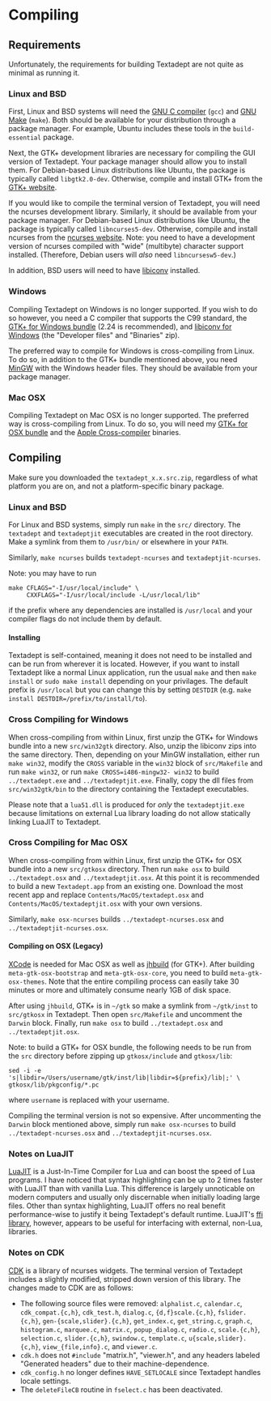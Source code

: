 # Compiling

## Requirements

Unfortunately, the requirements for building Textadept are not quite as minimal
as running it.

### Linux and BSD

First, Linux and BSD systems will need the [GNU C compiler][] (`gcc`) and
[GNU Make][] (`make`). Both should be available for your distribution through a
package manager. For example, Ubuntu includes these tools in the
`build-essential` package.

Next, the GTK+ development libraries are necessary for compiling the GUI version
of Textadept. Your package manager should allow you to install them. For
Debian-based Linux distributions like Ubuntu, the package is typically called
`libgtk2.0-dev`. Otherwise, compile and install GTK+ from the [GTK+ website][].

If you would like to compile the terminal version of Textadept, you will need
the ncurses development library. Similarly, it should be available from your
package manager. For Debian-based Linux distributions like Ubuntu, the package
is typically called `libncurses5-dev`. Otherwise, compile and install ncurses
from the [ncurses website][]. Note: you need to have a development version of
ncurses compiled with "wide" (multibyte) character support installed.
(Therefore, Debian users will _also_ need `libncursesw5-dev`.)

In addition, BSD users will need to have [libiconv][] installed.

[GTK+ website]: http://www.gtk.org/download/linux.html
[GNU C compiler]: http://gcc.gnu.org
[GNU Make]: http://www.gnu.org/software/make/
[ncurses website]: http://invisible-island.net/ncurses/#download_ncurses
[libiconv]: http://www.gnu.org/software/libiconv/

### Windows

Compiling Textadept on Windows is no longer supported. If you wish to do so
however, you need a C compiler that supports the C99 standard, the
[GTK+ for Windows bundle][] (2.24 is recommended), and [libiconv for Windows][]
(the "Developer files" and "Binaries" zip).

The preferred way to compile for Windows is cross-compiling from Linux. To do
so, in addition to the GTK+ bundle mentioned above, you need [MinGW][] with the
Windows header files. They should be available from your package manager.

[GTK+ for Windows bundle]: http://www.gtk.org/download/win32.html
[libiconv for Windows]: http://gnuwin32.sourceforge.net/packages/libiconv.htm
[MinGW]: http://mingw.org

### Mac OSX

Compiling Textadept on Mac OSX is no longer supported. The preferred way is
cross-compiling from Linux. To do so, you will need my [GTK+ for OSX bundle][]
and the [Apple Cross-compiler][] binaries.

[GTK+ for OSX bundle]: download/gtkosx-2.24.9.zip
[Apple Cross-compiler]: https://launchpad.net/~flosoft/+archive/cross-apple

## Compiling

Make sure you downloaded the `textadept_x.x.src.zip`, regardless of what
platform you are on, and not a platform-specific binary package.

### Linux and BSD

For Linux and BSD systems, simply run `make` in the `src/` directory. The
`textadept` and `textadeptjit` executables are created in the root directory.
Make a symlink from them to `/usr/bin/` or elsewhere in your `PATH`.

Similarly, `make ncurses` builds `textadept-ncurses` and `textadeptjit-ncurses`.

Note: you may have to run

    make CFLAGS="-I/usr/local/include" \
         CXXFLAGS="-I/usr/local/include -L/usr/local/lib"

if the prefix where any dependencies are installed is `/usr/local` and your
compiler flags do not include them by default.

#### Installing

Textadept is self-contained, meaning it does not need to be installed and can be
run from wherever it is located. However, if you want to install Textadept like
a normal Linux application, run the usual `make` and then `make install` or
`sudo make install` depending on your privilages. The default prefix is
`/usr/local` but you can change this by setting `DESTDIR` (e.g.
`make install DESTDIR=/prefix/to/install/to`).

### Cross Compiling for Windows

When cross-compiling from within Linux, first unzip the GTK+ for Windows bundle
into a new `src/win32gtk` directory. Also, unzip the libiconv zips into the same
directory. Then, depending on your MinGW installation, either run `make win32`,
modify the `CROSS` variable in the `win32` block of `src/Makefile` and run
`make win32`, or run `make CROSS=i486-mingw32- win32` to build
`../textadept.exe` and `../textadeptjit.exe`. Finally, copy the dll files from
`src/win32gtk/bin` to the directory containing the Textadept executables.

Please note that a `lua51.dll` is produced for _only_ the `textadeptjit.exe`
because limitations on external Lua library loading do not allow statically
linking LuaJIT to Textadept.

### Cross Compiling for Mac OSX

When cross-compiling from within Linux, first unzip the GTK+ for OSX bundle into
a new `src/gtkosx` directory. Then run `make osx` to build `../textadept.osx`
and `../textadeptjit.osx`. At this point it is recommended to build a new
`Textadept.app` from an existing one. Download the most recent app and replace
`Contents/MacOS/textadept.osx` and `Contents/MacOS/textadeptjit.osx` with your
own versions.

Similarly, `make osx-ncurses` builds `../textadept-ncurses.osx` and
`../textadeptjit-ncurses.osx`.

#### Compiling on OSX (Legacy)

[XCode][] is needed for Mac OSX as well as [jhbuild][] (for GTK+). After
building `meta-gtk-osx-bootstrap` and `meta-gtk-osx-core`, you need to build
`meta-gtk-osx-themes`. Note that the entire compiling process can easily take 30
minutes or more and ultimately consume nearly 1GB of disk space.

After using `jhbuild`, GTK+ is in `~/gtk` so make a symlink from `~/gtk/inst` to
`src/gtkosx` in Textadept. Then open `src/Makefile` and uncomment the `Darwin`
block. Finally, run `make osx` to build `../textadept.osx` and
`../textadeptjit.osx`.

Note: to build a GTK+ for OSX bundle, the following needs to be run from the
`src` directory before zipping up `gtkosx/include` and `gtkosx/lib`:

    sed -i -e 's|libdir=/Users/username/gtk/inst/lib|libdir=${prefix}/lib|;' \
    gtkosx/lib/pkgconfig/*.pc

where `username` is replaced with your username.

Compiling the terminal version is not so expensive. After uncommenting the
`Darwin` block mentioned above, simply run `make osx-ncurses` to build
`../textadept-ncurses.osx` and `../textadeptjit-ncurses.osx`.

[XCode]: http://developer.apple.com/TOOLS/xcode/
[jhbuild]: http://sourceforge.net/apps/trac/gtk-osx/wiki/Build

### Notes on LuaJIT

[LuaJIT][] is a Just-In-Time Compiler for Lua and can boost the speed of Lua
programs. I have noticed that syntax highlighting can be up to 2 times faster
with LuaJIT than with vanilla Lua. This difference is largely unnoticable on
modern computers and usually only discernable when initially loading large
files. Other than syntax highlighting, LuaJIT offers no real benefit
performance-wise to justify it being Textadept's default runtime. LuaJIT's
[ffi library][], however, appears to be useful for interfacing with external,
non-Lua, libraries.

[LuaJIT]: http://luajit.org
[ffi library]: http://luajit.org/ext_ffi.html

### Notes on CDK

[CDK][] is a library of ncurses widgets. The terminal version of Textadept
includes a slightly modified, stripped down version of this library. The changes
made to CDK are as follows:

* The following source files were removed: `alphalist.c`, `calendar.c`,
  `cdk_compat.{c,h}`, `cdk_test.h`, `dialog.c`, `{d,f}scale.{c,h}`,
  `fslider.{c,h}`, `gen-{scale,slider}.{c,h}`, `get_index.c`, `get_string.c`,
  `graph.c`, `histogram.c`, `marquee.c`, `matrix.c`, `popup_dialog.c`,
  `radio.c`, `scale.{c,h}`, `selection.c`, `slider.{c,h}`, `swindow.c`,
  `template.c`, `u{scale,slider}.{c,h}`, `view_{file,info}.c`, and `viewer.c`.
* `cdk.h` does not `#include` "matrix.h", "viewer.h", and any headers labeled
  "Generated headers" due to their machine-dependence.
* `cdk_config.h` no longer defines `HAVE_SETLOCALE` since Textadept handles
  locale settings.
* The `deleteFileCB` routine in `fselect.c` has been deactivated.

[CDK]: http://invisible-island.net/cdk/
